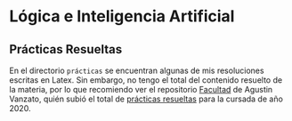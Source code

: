 # Lógica e Inteligencia Artificial

## Prácticas Resueltas

En el directorio `prácticas` se encuentran algunas de mis resoluciones escritas en Latex. Sin embargo, no tengo el total del contenido resuelto de la materia, por lo que recomiendo ver el repositorio [Facultad](https://github.com/VanzaA/Facultad) de Agustin Vanzato, quién subió el total de [prácticas resueltas](https://github.com/VanzaA/Facultad/tree/master/Cuarto%20a%C3%B1o/Logica%20e%20Inteligencia%20artificial) para la cursada de año 2020.
